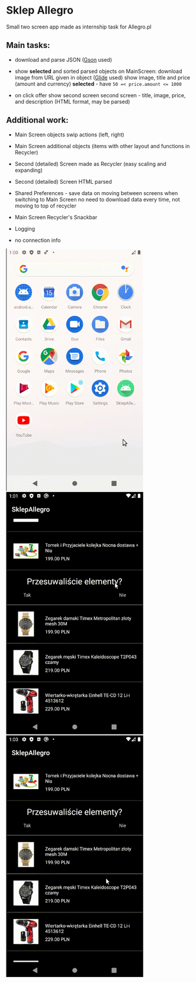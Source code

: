 # Sklep Allegro
Small two screen app made as internship task for Allegro.pl

## Main tasks:
- download and parse JSON ([Gson](https://github.com/google/gson "Gson") used)

- show **selected** and sorted parsed objects on MainScreen:
download image from URL given in object ([Glide](https://github.com/bumptech/glide/ "Glide") used)
show image, title and price (amount and currency)
**selected** -  have `50 =< price.amount <= 1000`

- on click offer show second screen
 second screen  -  title, image, price, and description (HTML format, may be parsed)
## Additional work:

- Main Screen objects swip actions  (left, right)

- Main Screen additional objects (items with other layout and functions in Recycler)

- Second (detailed) Screen made as Recycler (easy scaling and expanding)

- Second (detailed) Screen HTML parsed

- Shared Preferences - save data on moving between screens
 when switching to Main Screen no need to download data every time,  not moving to top of recycler

- Main Screen Recycler's Snackbar

- Logging

- no connection info

![noInternet.gif](media/noInternet.gif)
![swipe.gif](media/swipe.gif)
![switch.gif](media/switch.gif)
